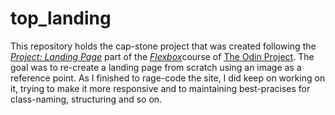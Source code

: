 # top_landing

This repository holds the cap-stone project that was created following the [_Project: Landing Page_](https://www.theodinproject.com/lessons/foundations-landing-page) part of the [_Flexbox_](https://www.theodinproject.com/paths/foundations/courses/foundations#flexbox)course of [The Odin Project](https://www.theodinproject.com/).
The goal was to re-create a landing page from scratch using an image as a reference point. As I finished to rage-code the site, I did keep on working on it, trying to make it more responsive and to maintaining best-pracises for class-naming, structuring and so on.
